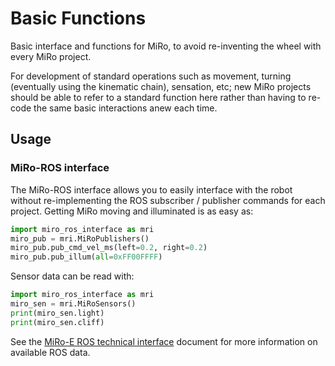 # Basic Functions

Basic interface and functions for MiRo, to avoid re-inventing the wheel with every MiRo project.

For development of standard operations such as movement, turning (eventually using the kinematic chain), sensation, etc; new MiRo projects should be able to refer to a standard function here rather than having to re-code the same basic interactions anew each time.

## Usage
### MiRo-ROS interface

The MiRo-ROS interface allows you to easily interface with the robot without re-implementing the ROS subscriber / publisher commands for each project. Getting MiRo moving and illuminated is as easy as:
```python
import miro_ros_interface as mri
miro_pub = mri.MiRoPublishers()
miro_pub.pub_cmd_vel_ms(left=0.2, right=0.2)
miro_pub.pub_illum(all=0xFF00FFFF)
```
Sensor data can be read with:
```python
import miro_ros_interface as mri
miro_sen = mri.MiRoSensors()
print(miro_sen.light)
print(miro_sen.cliff)
```

See the [MiRo-E ROS technical interface](http://labs.consequentialrobotics.com/miro-e/docs/index.php?page=Technical_Interfaces_ROS) document for more information on available ROS data.
